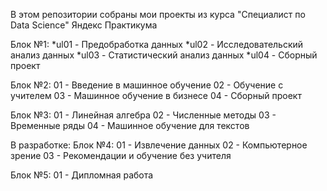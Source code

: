 В этом репозитории собраны мои проекты из курса "Специалист по Data Science" Яндекс Практикума

Блок №1: 
*ul01 - Предобработка данных
*ul02 - Исследовательский анализ данных
*ul03 - Статистический анализ данных
*ul04 - Сборный проект

Блок №2:
01 - Введение в машинное обучение
02 - Обучение с учителем
03 - Машинное обучение в бизнесе
04 - Сборный проект

Блок №3:
01 - Линейная алгебра
02 - Численные методы
03 - Временные ряды
04 - Машинное обучение для текстов

В разработке: 
Блок №4:
01 - Извлечение данных
02 - Компьютерное зрение
03 - Рекомендации и обучение без учителя

Блок №5:
01 - Дипломная работа
